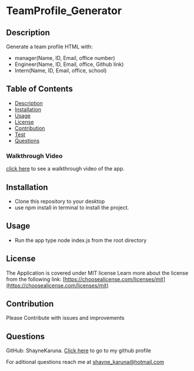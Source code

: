 # TeamProfile_Generator

## Description
Generate a team profile HTML with:
* manager(Name, ID, Email, office number)
* Engineer(Name, ID, Email, office, Github link) 
* Intern(Name, ID, Email, office, school)

## Table of Contents

- [Description](#Description)
- [Installation](#Installation)
- [Usage](#Usage)
- [License](#License)
- [Contribution](#Contribution)
- [Test](#Test)
- [Questions](#Questions)


### Walkthrough Video
[click here](https://app.castify.com/view/68157d66-618e-4eba-babc-e9a6488b168a) to see a walkthrough video of the app.

## Installation
* Clone this repository to your desktop
* use npm install in terminal to install the project.

## Usage
* Run the app type node index.js from the root directory

## License
The Application is covered under MIT license
Learn more about the license from the following link: [https://choosealicense.com/licenses/mit](https://choosealicense.com/licenses/mit)

## Contribution

Please Contribute with issues and improvements

## Questions

GitHub: ShayneKaruna. [Click here](https://github.com/ShayneKaruna) to go to my github profile

For aditional questions reach me at shayne_karuna@hotmail.com